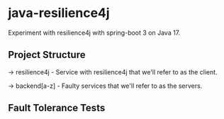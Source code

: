 # java-resilience4j

Experiment with resilience4j with spring-boot 3 on Java 17.

## Project Structure
-> resilience4j - Service with resilience4j that we'll refer to as the client.

-> backend[a-z] - Faulty services that we'll refer to as the servers.

## Fault Tolerance Tests